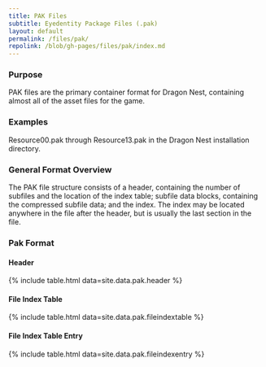 ```yaml
---
title: PAK Files
subtitle: Eyedentity Package Files (.pak)
layout: default
permalink: /files/pak/
repolink: /blob/gh-pages/files/pak/index.md
---
```


### Purpose
PAK files are the primary container format for Dragon Nest, containing almost all of the asset files for the game. 

### Examples
Resource00.pak through Resource13.pak in the Dragon Nest installation directory.

### General Format Overview
The PAK file structure consists of a header, containing the number of subfiles and the location of the index table; subfile data blocks, containing the compressed subfile data; and the index. The index may be located anywhere in the file after the header, but is usually the last section in the file.

### Pak Format

#### Header
{% include table.html data=site.data.pak.header %}

#### File Index Table
{% include table.html data=site.data.pak.fileindextable %}

#### File Index Table Entry
{% include table.html data=site.data.pak.fileindexentry %}
